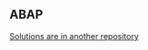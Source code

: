 ## ABAP

[Solutions are in another repository](https://github.com/MislavJaksic/SAP-ABAP-Development/tree/master/Practise/ProjectEuler)
